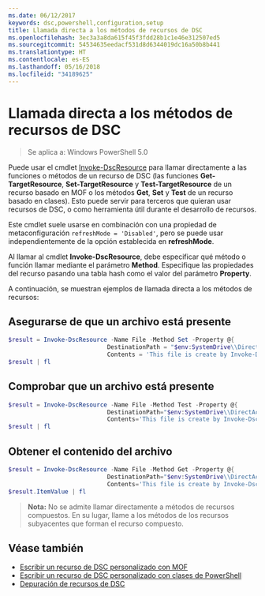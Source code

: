 ```yaml
---
ms.date: 06/12/2017
keywords: dsc,powershell,configuration,setup
title: Llamada directa a los métodos de recursos de DSC
ms.openlocfilehash: 3ec3a3a8da615f45f3fdd28b1c1e46e312507ed5
ms.sourcegitcommit: 54534635eedacf531d8d6344019dc16a50b8b441
ms.translationtype: HT
ms.contentlocale: es-ES
ms.lasthandoff: 05/16/2018
ms.locfileid: "34189625"
---
```

# <a name="calling-dsc-resource-methods-directly"></a>Llamada directa a los métodos de recursos de DSC

>Se aplica a: Windows PowerShell 5.0

Puede usar el cmdlet [Invoke-DscResource](https://technet.microsoft.com/library/mt517869.aspx) para llamar directamente a las funciones o métodos de un recurso de DSC (las funciones **Get-TargetResource**, **Set-TargetResource** y **Test-TargetResource** de un recurso basado en MOF o los métodos **Get**, **Set** y **Test** de un recurso basado en clases).
Esto puede servir para terceros que quieran usar recursos de DSC, o como herramienta útil durante el desarrollo de recursos.

Este cmdlet suele usarse en combinación con una propiedad de metaconfiguración `refreshMode = 'Disabled'`, pero se puede usar independientemente de la opción establecida en **refreshMode**.

Al llamar al cmdlet **Invoke-DscResource**, debe especificar qué método o función llamar mediante el parámetro **Method**. Especifique las propiedades del recurso pasando una tabla hash como el valor del parámetro **Property**.

A continuación, se muestran ejemplos de llamada directa a los métodos de recursos:

## <a name="ensure-a-file-is-present"></a>Asegurarse de que un archivo está presente

```powershell
$result = Invoke-DscResource -Name File -Method Set -Property @{
                            DestinationPath = "$env:SystemDrive\\DirectAccess.txt";
                            Contents = 'This file is create by Invoke-DscResource'} -Verbose
$result | fl
```

## <a name="test-that-a-file-is-present"></a>Comprobar que un archivo está presente

```powershell
$result = Invoke-DscResource -Name File -Method Test -Property @{
                            DestinationPath="$env:SystemDrive\\DirectAccess.txt";
                            Contents='This file is create by Invoke-DscResource'} -Verbose
$result | fl
```

## <a name="get-the-contents-of-file"></a>Obtener el contenido del archivo

```powershell
$result = Invoke-DscResource -Name File -Method Get -Property @{
                            DestinationPath="$env:SystemDrive\\DirectAccess.txt";
                            Contents='This file is create by Invoke-DscResource'} -Verbose
$result.ItemValue | fl
```

>**Nota:** No se admite llamar directamente a métodos de recursos compuestos. En su lugar, llame a los métodos de los recursos subyacentes que forman el recurso compuesto.

## <a name="see-also"></a>Véase también
- [Escribir un recurso de DSC personalizado con MOF](authoringResourceMOF.md)
- [Escribir un recurso de DSC personalizado con clases de PowerShell](authoringResourceClass.md)
- [Depuración de recursos de DSC](debugResource.md)